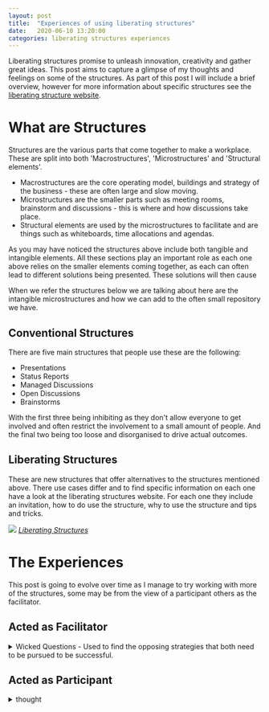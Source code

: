 ```yaml
---
layout: post
title:  "Experiences of using liberating structures"
date:   2020-06-10 13:20:00
categories: liberating structures experiences
---
```


Liberating structures promise to unleash innovation, creativity and gather great ideas. This post aims to capture a glimpse of my thoughts and feelings on some of the structures. As part of this post I will include a brief overview, however for more information about specific structures see the [liberating structure website][liberatingstructures].

# What are Structures

Structures are the various parts that come together to make a workplace. These are split into both 'Macrostructures', 'Microstructures' and 'Structural elements'.
* Macrostructures are the core operating model, buildings and strategy of the business - these are often large and slow moving.
* Microstructures are the smaller parts such as meeting rooms, brainstorm and discussions - this is where and how discussions take place.
* Structural elements are used by the microstructures to facilitate and are things such as whiteboards, time allocations and agendas.

As you may have noticed the structures above include both tangible and intangible elements. All these sections play an important role as each one above relies on the smaller elements coming together, as each can often lead to different solutions being presented. These solutions will then cause 

When we refer the structures below we are talking about here are the intangible microstructures and how we can add to the often small repository we have.

## Conventional Structures

There are five main structures that people use these are the following:
* Presentations
* Status Reports
* Managed Discussions
* Open Discussions
* Brainstorms

With the first three being inhibiting as they don't allow everyone to get involved and often restrict the involvement to a small amount of people. And the final two being too loose and disorganised to drive actual outcomes. 

## Liberating Structures

These are new structures that offer alternatives to the structures mentioned above. There use cases differ and to find specific information on each one have a look at the liberating structures website. For each one they include an invitation, how to do use the structure, why to use the structure and tips and tricks.

![](http://static1.1.sqspcdn.com/static/f/1272828/22496976/1366390480267/LS+Menu+2.2+xwide+4-19-13.jpg?token=Icyo83%2BT6BydlgmnVBgW5PJ0Ah8%3D)
*[Liberating Structures][liberatingstructures]*

# The Experiences

This post is going to evolve over time as I manage to try working with more of the structures, some may be from the view of a participant others as the facilitator.

## Acted as Facilitator

<details>
  <summary>Wicked Questions - Used to find the opposing strategies that both need to be pursued to be successful.</summary>
  
  ### Wicked Questions
  1. My thoughts
</details>

## Acted as Participant

<details>
  <summary>thought</summary>
  
  ### Thought
  1. My thoughts
</details>


[liberatingstructures]: http://www.liberatingstructures.com/
